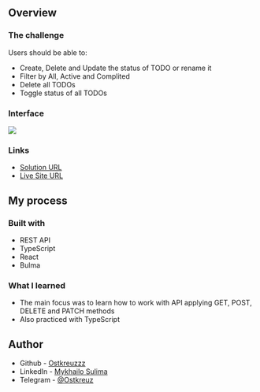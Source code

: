 ## Overview

### The challenge

Users should be able to:

- Create, Delete and Update the status of TODO or rename it
- Filter by All, Active and Complited
- Delete all TODOs
- Toggle status of all TODOs

### Interface

![](chrome-capture-2024-11-19.gif)

### Links

- [Solution URL](https://github.com/Ostkreuzzz/TodoApp)
- [Live Site URL](https://ostkreuzzz.github.io/TodoApp/)

## My process

### Built with

- REST API
- TypeScript
- React
- Bulma

### What I learned

- The main focus was to learn how to work with API applying GET, POST, DELETE and PATCH methods
- Also practiced with TypeScript

## Author

- Github - [Ostkreuzzz](https://github.com/Ostkreuzzz)
- LinkedIn - [Mykhailo Sulima](https://www.linkedin.com/in/mykhailo-sulima-a80648339/)
- Telegram - [@Ostkreuz](https://t.me/Ostkreuz)

